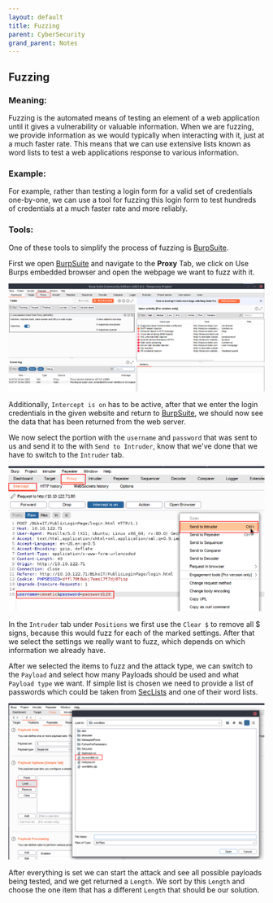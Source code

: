 ```yaml
---
layout: default
title: Fuzzing
parent: CyberSecurity
grand_parent: Notes
---
```


## Fuzzing

### Meaning:

Fuzzing is the automated means of testing an element of a web application until it gives a vulnerability or valuable information.
When we are fuzzing, we provide information as we would typically when interacting with it, just at a much faster rate.
This means that we can use extensive lists known as word lists to test a web applications response to various information.

### Example:

For example, rather than testing a login form for a valid set of credentials one-by-one, we can use a tool for fuzzing this login form to test hundreds of credentials at a much faster rate and more reliably.

### Tools: 

One of these tools to simplify the process of fuzzing is [BurpSuite](https://portswigger.net/burp/communitydownload).

First we open [BurpSuite](https://portswigger.net/burp/communitydownload) and navigate to the **Proxy** Tab, we click on Use Burps embedded browser and open the webpage we want to fuzz with it.

![Proxy](https://raw.githubusercontent.com/MathewHDYT/OneShare/main/_images/proxy.png)

Additionally, `Intercept is on` has to be active, after that we enter the login credentials in the given website and return to [BurpSuite](https://portswigger.net/burp/communitydownload), we should now see the data that has been returned from the web server.

We now select the portion with the `username` and `password` that was sent to us and send it to the with `Send to Intruder`, know that we've done that we have to switch to the `Intruder` tab. 

![Intercept](https://raw.githubusercontent.com/MathewHDYT/OneShare/main/_images/intercept.png)

In the `Intruder` tab under `Positions` we first use the `Clear $` to remove all $ signs, because this would fuzz for each of the marked settings. After that we select the settings we really want to fuzz, which depends on which information we already have.

After we selected the items to fuzz and the attack type, we can switch to the `Payload` and select how many Payloads should be used and what `Payload type` we want. If simple list is chosen we need to provide a list of passwords which could be taken from [SecLists](https://github.com/danielmiessler/SecLists) and one of their word lists.

![Payload](https://raw.githubusercontent.com/MathewHDYT/OneShare/main/_images/payload.png)

After everything is set we can start the attack and see all possible payloads being tested, and we get returned a `Length`. We sort by this `Length` and choose the one item that has a different `Length` that should be our solution.
